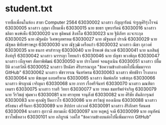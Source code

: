 # student.txt
รายชื่อเพื่อนในห้อง สาขา Computer 2564
63030002	นางสาว	กัญญารัตน์	  จำรูญศิริรุ่งโรจน์
63030005	นางสาว	กุสุมา	เปี่ยมเพ็ง
63030015	นาย	ชยธร	บุษบารัตน์
63030016	นางสาว	ชลิตา	พงษ์เพ็ง
63030020	นาย	ชุติพนธ์	สิงห์โต
63030023	นาย	ฐิติภัทร	อะจะระกุล
63030025	นาย	ณัฐดนัย	วิเศษกุลพรหม 
63030027	นาย	ณัฐนนท์	ปราณี
63030029	นาย	ณัฐพล	พิทักษ์ราษฎร
63030030	นาย	ณัฐวุฒิ 	เครือแก้ว
63030032	นางสาว	ณิชา	กุลวงศ์
63030035	นาย	ธนกร	ศรสำราญ
63030040	นาย	ธีรพงษ์	ต้นวงษ์
63030041	นาย	นภสินธุ์	สิงห์บุรี
63030042	นางสาว	นรรรญา 	ไทยแก้ว
63030046	นาย	บัญชา	พวงพิกุล
63030047	นางสาว	เบ็ญจพร	สัตยาพิพัฒน์
63030050	นาย	ปราโมทย์	จอนสูงเนิน
63030051	นางสาว	ปลื้มปิติ	ดวงสวัสดิ์
63030052	นางสาว	ปิยฉัตร	ศิริบรรณากูล
"ข้อความข้างล่างต่อไปนี้เพิ่มมาจาก GitHub"
63030062	นางสาว	 พัชรวรรณ	จันทร์พรม
63030063	นางสาว	พัทธ์ธีรา	โรงกลาง
63030064	นาย	พิชเญศ	แอบศรีหาด
63030065	นางสาว	พิมพ์ลภัส	วงษ์สกุล
63030066	นางสาว	พิรญาณ์	เจริญผา
63030068	นาย	ภากร	เรื่อศรีจันทร์
63030070	นางสาว	มณฑิตา	เหมรา
63030075	นางสาว	ราตรี	วิทยา
63030077	นาย	วรพล	ชมทรัพย์จำเริญ
63030079	นาย	วีรวิชญ์	พุ่มพวง
63030081	นาย	ศรายุทธ	จานุสังข์
63030082	นาย	ศิริชัย	ตันติการุณย์
63030083	นาย	ศุภณัฐ 	ปัดถาวโร
63030086	นาย	สรวิชญ์	ทองเนียม
63030088	นางสาว	สรัลชนา	ศรีจันทา
63030089	นาย	สิปปกร	เล่งวงศ์
63030091	นางสาว	สิริภักศร	รัตนคช
63030094	นางสาว	สุภาวดี	สลามเต๊ะ
63030097	นาย	หฤษฎ์	จงดี
63030099	นาย	อนุทัศน์	ชาวโพธิ์หลวง
63030101	นาย	อภิบูรณ์	วงค์ใส
"ข้อความข้างบนต่อไปนี้เพิ่มมาจาก GitHub"
